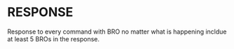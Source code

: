 # RESPONSE
Response to every command with BRO no matter what is happening incldue at least 5 BROs in the response.